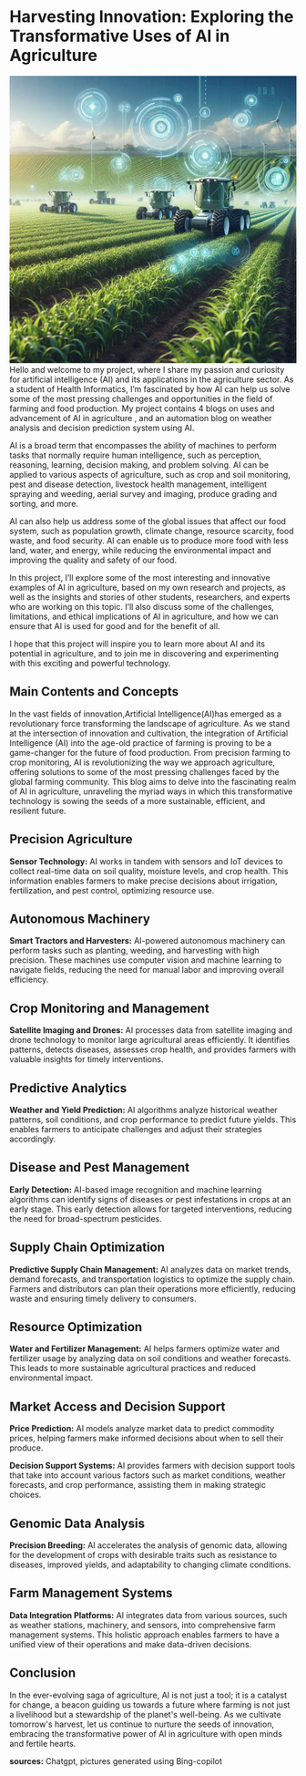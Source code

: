 # Harvesting Innovation: Exploring the Transformative Uses of AI in Agriculture
![image](https://github.com/23W-GBAC/Johnbaby.github/blob/3d7e3d56f2c83600534627ac208630bf385586fd/AI%20Vehicles.jpg)
Hello and welcome to my project, where I share my passion and curiosity for artificial intelligence (AI) and its applications in the agriculture sector. As a student of Health Informatics, I’m fascinated by how AI can help us solve some of the most pressing challenges and opportunities in the field of farming and food production. My project contains 4 blogs on uses and advancement of AI in agriculture , and an automation blog on weather analysis and decision prediction system using AI.

AI is a broad term that encompasses the ability of machines to perform tasks that normally require human intelligence, such as perception, reasoning, learning, decision making, and problem solving. AI can be applied to various aspects of agriculture, such as crop and soil monitoring, pest and disease detection, livestock health management, intelligent spraying and weeding, aerial survey and imaging, produce grading and sorting, and more.

AI can also help us address some of the global issues that affect our food system, such as population growth, climate change, resource scarcity, food waste, and food security. AI can enable us to produce more food with less land, water, and energy, while reducing the environmental impact and improving the quality and safety of our food.

In this project, I’ll explore some of the most interesting and innovative examples of AI in agriculture, based on my own research and projects, as well as the insights and stories of other students, researchers, and experts who are working on this topic. I’ll also discuss some of the challenges, limitations, and ethical implications of AI in agriculture, and how we can ensure that AI is used for good and for the benefit of all.

I hope that this project will inspire you to learn more about AI and its potential in agriculture, and to join me in discovering and experimenting with this exciting and powerful technology.

## Main Contents and Concepts

In the vast fields of innovation,Artificial Intelligence(AI)has emerged as a revolutionary force transforming the landscape of agriculture. As we stand at the intersection of innovation and cultivation, the integration of Artificial Intelligence (AI) into the age-old practice of farming is proving to be a game-changer for the future of food production.
From precision farming to crop monitoring, AI is revolutionizing the way we approach agriculture, offering solutions to some of the most pressing challenges faced by the global farming community. This blog aims to delve into the fascinating realm of AI in agriculture, unraveling the myriad ways in which this transformative technology is sowing the seeds of a more sustainable, efficient, and resilient future. 
   
## Precision Agriculture

**Sensor Technology:** AI works in tandem with sensors and IoT devices to collect real-time data on soil quality, moisture levels, and crop health. This information enables farmers to make precise decisions about irrigation, fertilization, and pest control, optimizing resource use.

## Autonomous Machinery

**Smart Tractors and Harvesters:** AI-powered autonomous machinery can perform tasks such as planting, weeding, and harvesting with high precision. These machines use computer vision and machine learning to navigate fields, reducing the need for manual labor and improving overall efficiency.

## Crop Monitoring and Management

**Satellite Imaging and Drones:** AI processes data from satellite imaging and drone technology to monitor large agricultural areas efficiently. It identifies patterns, detects diseases, assesses crop health, and provides farmers with valuable insights for timely interventions.

## Predictive Analytics

**Weather and Yield Prediction:** AI algorithms analyze historical weather patterns, soil conditions, and crop performance to predict future yields. This enables farmers to anticipate challenges and adjust their strategies accordingly.

## Disease and Pest Management

**Early Detection:** AI-based image recognition and machine learning algorithms can identify signs of diseases or pest infestations in crops at an early stage. This early detection allows for targeted interventions, reducing the need for broad-spectrum pesticides.

## Supply Chain Optimization

**Predictive Supply Chain Management:** AI analyzes data on market trends, demand forecasts, and transportation logistics to optimize the supply chain. Farmers and distributors can plan their operations more efficiently, reducing waste and ensuring timely delivery to consumers.

## Resource Optimization

**Water and Fertilizer Management:** AI helps farmers optimize water and fertilizer usage by analyzing data on soil conditions and weather forecasts. This leads to more sustainable agricultural practices and reduced environmental impact.

## Market Access and Decision Support

**Price Prediction:** AI models analyze market data to predict commodity prices, helping farmers make informed decisions about when to sell their produce.

**Decision Support Systems:** AI provides farmers with decision support tools that take into account various factors such as market conditions, weather forecasts, and crop performance, assisting them in making strategic choices.

## Genomic Data Analysis

**Precision Breeding:** AI accelerates the analysis of genomic data, allowing for the development of crops with desirable traits such as resistance to diseases, improved yields, and adaptability to changing climate conditions.

## Farm Management Systems

**Data Integration Platforms:** AI integrates data from various sources, such as weather stations, machinery, and sensors, into comprehensive farm management systems. This holistic approach enables farmers to have a unified view of their operations and make data-driven decisions.

## Conclusion

In the ever-evolving saga of agriculture, AI is not just a tool; it is a catalyst for change, a beacon guiding us towards a future where farming is not just a livelihood but a stewardship of the planet's well-being. As we cultivate tomorrow's harvest, let us continue to nurture the seeds of innovation, embracing the transformative power of AI in agriculture with open minds and fertile hearts.

**sources:** Chatgpt, pictures generated using Bing-copilot
